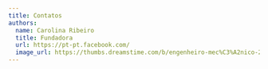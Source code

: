 ```yaml
---
title: Contatos 
authors:
  name: Carolina Ribeiro
  title: Fundadora
  url: https://pt-pt.facebook.com/
  image_url: https://thumbs.dreamstime.com/b/engenheiro-mec%C3%A2nico-29185768.jpg
---
```


